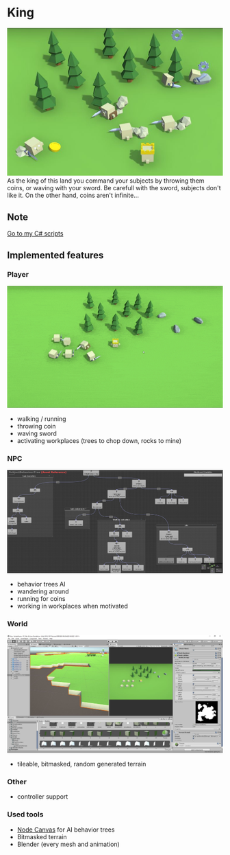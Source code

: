 # King

<img src="Screens/screen01.jpg" width=600>
As the king of this land you command your subjects by throwing them coins, or waving with your sword.
Be carefull with the sword, subjects don't like it. On the other hand, coins aren't infinite...

## Note
[Go to my C# scripts](Assets/Scripts)

## Implemented features
### Player
![](Screens/anim01.gif)
- walking / running
- throwing coin
- waving sword
- activating workplaces (trees to chop down, rocks to mine)

### NPC
<img src="Screens/screen02.jpg" width=600></img>
- behavior trees AI
- wandering around
- running for coins
- working in workplaces when motivated

### World
<img src="Screens/screen03.jpg" width=600></img>
- tileable, bitmasked, random generated terrain

### Other
- controller support

### Used tools
- [Node Canvas](https://assetstore.unity.com/packages/tools/visual-scripting/nodecanvas-14914) for AI behavior trees
- Bitmasked terrain
- Blender (every mesh and animation)
